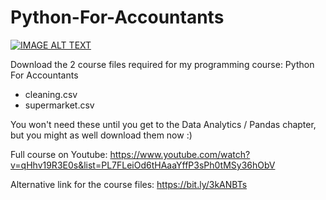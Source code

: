 # Python-For-Accountants
[![IMAGE ALT TEXT](http://img.youtube.com/vi/qHhv19R3E0s/0.jpg)](http://www.youtube.com/watch?v=qHhv19R3E0s "Python For Accountants 2022 | 1.1 Introduction")

Download the 2 course files required for my programming course: Python For Accountants
- cleaning.csv
- supermarket.csv

You won't need these until you get to the Data Analytics / Pandas chapter, but you might as well download them now :)

Full course on Youtube: https://www.youtube.com/watch?v=qHhv19R3E0s&list=PL7FLeiOd6tHAaaYffP3sPh0tMSy36hObV

Alternative link for the course files: https://bit.ly/3kANBTs
